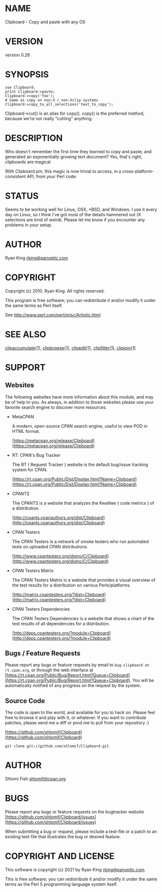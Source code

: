 # NAME

Clipboard - Copy and paste with any OS

# VERSION

version 0.26

# SYNOPSIS

    use Clipboard;
    print Clipboard->paste;
    Clipboard->copy('foo');
    # Same as copy on non-X / non-Xclip systems
    Clipboard->copy_to_all_selections('text_to_copy');

Clipboard->cut() is an alias for copy(). copy() is the preferred
method, because we're not really "cutting" anything.

# DESCRIPTION

Who doesn't remember the first time they learned to copy and paste, and
generated an exponentially growing text document?   Yes, that's right,
clipboards are magical.

With Clipboard.pm, this magic is now trivial to access,
in a cross-platform-consistent API, from your Perl code.

# STATUS

Seems to be working well for Linux, OSX, \*BSD, and Windows.  I use it
every day on Linux, so I think I've got most of the details hammered out
(X selections are kind of weird).  Please let me know if you encounter
any problems in your setup.

# AUTHOR

Ryan King <rking@panoptic.com>

# COPYRIGHT

Copyright (c) 2010. Ryan King. All rights reserved.

This program is free software; you can redistribute it and/or modify it
under the same terms as Perl itself.

See http://www.perl.com/perl/misc/Artistic.html

# SEE ALSO

[clipaccumulate(1)](http://man.he.net/man1/clipaccumulate), [clipbrowse(1)](http://man.he.net/man1/clipbrowse), [clipedit(1)](http://man.he.net/man1/clipedit),
[clipfilter(1)](http://man.he.net/man1/clipfilter), [clipjoin(1)](http://man.he.net/man1/clipjoin)

# SUPPORT

## Websites

The following websites have more information about this module, and may be of help to you. As always,
in addition to those websites please use your favorite search engine to discover more resources.

- MetaCPAN

    A modern, open-source CPAN search engine, useful to view POD in HTML format.

    [https://metacpan.org/release/Clipboard](https://metacpan.org/release/Clipboard)

- RT: CPAN's Bug Tracker

    The RT ( Request Tracker ) website is the default bug/issue tracking system for CPAN.

    [https://rt.cpan.org/Public/Dist/Display.html?Name=Clipboard](https://rt.cpan.org/Public/Dist/Display.html?Name=Clipboard)

- CPANTS

    The CPANTS is a website that analyzes the Kwalitee ( code metrics ) of a distribution.

    [http://cpants.cpanauthors.org/dist/Clipboard](http://cpants.cpanauthors.org/dist/Clipboard)

- CPAN Testers

    The CPAN Testers is a network of smoke testers who run automated tests on uploaded CPAN distributions.

    [http://www.cpantesters.org/distro/C/Clipboard](http://www.cpantesters.org/distro/C/Clipboard)

- CPAN Testers Matrix

    The CPAN Testers Matrix is a website that provides a visual overview of the test results for a distribution on various Perls/platforms.

    [http://matrix.cpantesters.org/?dist=Clipboard](http://matrix.cpantesters.org/?dist=Clipboard)

- CPAN Testers Dependencies

    The CPAN Testers Dependencies is a website that shows a chart of the test results of all dependencies for a distribution.

    [http://deps.cpantesters.org/?module=Clipboard](http://deps.cpantesters.org/?module=Clipboard)

## Bugs / Feature Requests

Please report any bugs or feature requests by email to `bug-clipboard at rt.cpan.org`, or through
the web interface at [https://rt.cpan.org/Public/Bug/Report.html?Queue=Clipboard](https://rt.cpan.org/Public/Bug/Report.html?Queue=Clipboard). You will be automatically notified of any
progress on the request by the system.

## Source Code

The code is open to the world, and available for you to hack on. Please feel free to browse it and play
with it, or whatever. If you want to contribute patches, please send me a diff or prod me to pull
from your repository :)

[https://github.com/shlomif/Clipboard](https://github.com/shlomif/Clipboard)

    git clone git://github.com/shlomif/Clipboard.git

# AUTHOR

Shlomi Fish <shlomif@cpan.org>

# BUGS

Please report any bugs or feature requests on the bugtracker website
[https://github.com/shlomif/Clipboard/issues](https://github.com/shlomif/Clipboard/issues)

When submitting a bug or request, please include a test-file or a
patch to an existing test-file that illustrates the bug or desired
feature.

# COPYRIGHT AND LICENSE

This software is copyright (c) 2021 by Ryan King <rking@panoptic.com>.

This is free software; you can redistribute it and/or modify it under
the same terms as the Perl 5 programming language system itself.
